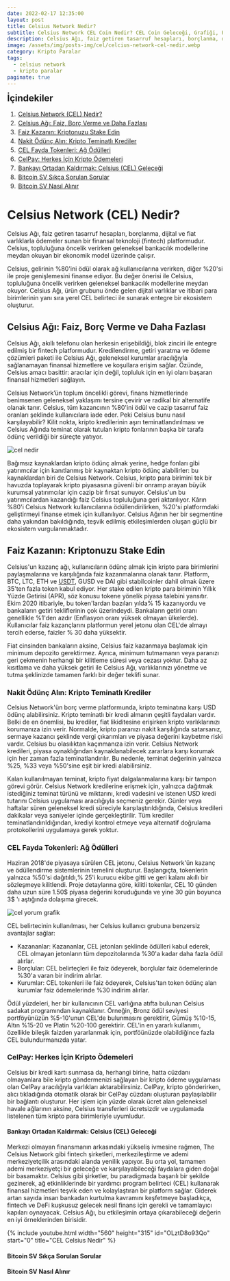 ```yaml
---
date: 2022-02-17 12:35:00
layout: post
title: Celsius Network Nedir?
subtitle: Celsius Network CEL Coin Nedir? CEL Coin Geleceği, Grafiği, Fiyatı
description: Celsius Ağı, faiz getiren tasarruf hesapları, borçlanma, dijital ve fiat varlıklarla ödemeler sunan bir finansal teknoloji (fintech) platformudur.
image: /assets/img/posts-img/cel/celcius-network-cel-nedir.webp
category: Kripto Paralar
tags:
  - celsius network
  - kripto paralar
paginate: true
---
```

<b style="text-align:center; font-size: 150%;">İçindekiler</b>
<ol style="margin: 0;">
	<li style="padding: 2px;"><a href="#1">Celsius Network (CEL) Nedir?</a></li>
	<li style="padding: 2px;"><a href="#2">Celsius Ağı: Faiz, Borç Verme ve Daha Fazlası</a></li>
	<li style="padding: 2px;"><a href="#3">Faiz Kazanın: Kriptonuzu Stake Edin</a></li>
	<li style="padding: 2px;"><a href="#4">Nakit Ödünç Alın: Kripto Teminatlı Krediler</a></li>
	<li style="padding: 2px;"><a href="#5">CEL Fayda Tokenleri: Ağ Ödülleri</a></li>
	<li style="padding: 2px;"><a href="#6">CelPay: Herkes İçin Kripto Ödemeleri</a></li>
	<li style="padding: 2px;"><a href="#7">Bankayı Ortadan Kaldırmak: Celsius (CEL) Geleceği</a></li>
	<li style="padding: 2px;"><a href="#8">Bitcoin SV Sıkça Sorulan Sorular</a></li>
	<li style="padding: 2px;"><a href="#9">Bitcoin SV Nasıl Alınır</a></li>
</ol>
<h1 id="1">Celsius Network (CEL) Nedir?</h1>


<p>
Celsius Ağı, faiz getiren tasarruf hesapları, borçlanma, dijital ve fiat varlıklarla ödemeler sunan bir finansal teknoloji (fintech) platformudur. Celsius, topluluğuna öncelik verirken geleneksel bankacılık modellerine meydan okuyan bir ekonomik model üzerinde çalışır.
</p>
<p>
Celsius, gelirinin %80'ini ödül olarak ağ kullanıcılarına verirken, diğer %20'si ile proje genişlemesini finanse ediyor. Bu değer önerisi ile Celsius, topluluğuna öncelik verirken geleneksel bankacılık modellerine meydan okuyor. Celsius Ağı, ürün grubunu önde gelen dijital varlıklar ve itibari para birimlerinin yanı sıra yerel CEL belirteci ile sunarak entegre bir ekosistem oluşturur.
</p>
<h2 id="2">Celsius Ağı: Faiz, Borç Verme ve Daha Fazlası</h2>


<p>
Celsius Ağı, akıllı telefonu olan herkesin erişebildiği, blok zinciri ile entegre edilmiş bir fintech platformudur. Kredilendirme, getiri yaratma ve ödeme çözümleri paketi ile Celsius Ağı, geleneksel kurumlar aracılığıyla sağlanamayan finansal hizmetlere ve koşullara erişim sağlar. Özünde, Celsius amacı basittir: aracılar için değil, topluluk için en iyi olanı başaran finansal hizmetleri sağlayın.
</p>
<p>
Celsius Network’ün toplum öncelikli görevi, finans hizmetlerinde benimsenen geleneksel yaklaşımı tersine çevirir ve radikal bir alternatife olanak tanır. Celsius, tüm kazancının %80'ini ödül ve cazip tasarruf faiz oranları şeklinde kullanıcılara iade eder. Peki Celsius bunu nasıl karşılayabilir? Kilit nokta, kripto kredilerinin aşırı teminatlandırılması ve Celsius Ağında teminat olarak tutulan kripto fonlarının başka bir tarafa ödünç verildiği bir süreçte yatıyor.
</p>
<picture>
  <source media="(min-width: 650px" srcset="/assets/img/posts-img/cel/cel-nedir.webp">
  <img src="/assets/img/posts-img/cel/cel-fiyat.webp" alt="cel nedir" style="width:auto;">
</picture>
<p>
Bağımsız kaynaklardan kripto ödünç almak yerine, hedge fonları gibi yatırımcılar için kanıtlanmış bir kaynaktan kripto ödünç alabilirler: bu kaynaklardan biri de Celsius Network. Celsius, kripto para birimini tek bir havuzda toplayarak kripto piyasasına güvenli bir onramp arayan büyük kurumsal yatırımcılar için cazip bir fırsat sunuyor. Celsius'un bu yatırımcılardan kazandığı faiz Celsius topluluğuna geri aktarılıyor. Kârın %80'i Celsius Network kullanıcılarına ödüllendirilirken, %20'si platformdaki geliştirmeyi finanse etmek için kullanılıyor. Celsius Ağının her bir segmentine daha yakından bakıldığında, teşvik edilmiş etkileşimlerden oluşan güçlü bir ekosistem vurgulanmaktadır.
</p>
<h2 id="3">Faiz Kazanın: Kriptonuzu Stake Edin</h2>


<p>
Celsius'un kazanç ağı, kullanıcıların ödünç almak için kripto para birimlerini paylaşmalarına ve karşılığında faiz kazanmalarına olanak tanır. Platform, BTC, LTC, ETH ve <a href="https://kripto.istanbul/tether-usdt-nedir/" title="tether Nedir?" target="_blank">USDT</a>, GUSD ve DAI gibi stabilcoinler dahil olmak üzere 35'ten fazla token kabul ediyor. Her stake edilen kripto para biriminin Yıllık Yüzde Getirisi (APR), söz konusu tokene yönelik piyasa talebini yansıtır. Ekim 2020 itibariyle, bu token'lardan bazıları yılda% 15 kazanıyordu ve bankaların getiri tekliflerinin çok üzerindeydi. Bankaların getiri oranı genellikle %1'den azdır (Enflasyon oranı yüksek olmayan ülkelerde). Kullanıcılar faiz kazançlarını platformun yerel jetonu olan CEL'de almayı tercih ederse, faizler % 30 daha yüksektir.
</p>
<p>
Fiat cinsinden bankaların aksine, Celsius faiz kazanmaya başlamak için minimum depozito gerektirmez. Ayrıca, minimum tutmamanın veya paranızı geri çekmenin herhangi bir kilitleme süresi veya cezası yoktur. Daha az kısıtlama ve daha yüksek getiri ile Celsius Ağı, varlıklarınızı yönetme ve tutma şeklinizde tamamen farklı bir değer teklifi sunar.
</p>
<h3 id="4">Nakit Ödünç Alın: Kripto Teminatlı Krediler</h3>


<p>
Celsius Network'ün borç verme platformunda, kripto teminatına karşı USD ödünç alabilirsiniz. Kripto teminatlı bir kredi almanın çeşitli faydaları vardır. Belki de en önemlisi, bu krediler, fiat likiditesine erişirken kripto varlıklarınızı korumanıza izin verir. Normalde, kripto paranızı nakit karşılığında satarsanız, sermaye kazancı şeklinde vergi çıkarımları ve piyasa değerini kaybetme riski vardır. Celsius bu olasılıktan kaçınmanıza izin verir. Celsius Network kredileri, piyasa oynaklığından kaynaklanabilecek zararlara karşı korumak için her zaman fazla teminatlandırılır. Bu nedenle, teminat değerinin yalnızca %25, %33 veya %50'sine eşit bir kredi alabilirsiniz.
</p>
<p>
Kalan kullanılmayan teminat, kripto fiyat dalgalanmalarına karşı bir tampon görevi görür. Celsius Network kredilerine erişmek için, yalnızca dağıtmak istediğiniz teminat türünü ve miktarını, kredi vadesini ve istenen USD kredi tutarını Celsius uygulaması aracılığıyla seçmeniz gerekir. Günler veya haftalar süren geleneksel kredi süreciyle karşılaştırıldığında, Celsius kredileri dakikalar veya saniyeler içinde gerçekleştirilir. Tüm krediler teminatlandırıldığından, krediyi kontrol etmeye veya alternatif doğrulama protokollerini uygulamaya gerek yoktur.
</p>
<h3 id="5">CEL Fayda Tokenleri: Ağ Ödülleri</h3>


<p>
Haziran 2018'de piyasaya sürülen CEL jetonu, Celsius Network'ün kazanç ve ödüllendirme sistemlerinin temelini oluşturur. Başlangıçta, tokenlerin yalnızca %50'si dağıtıldı,% 25'i kurucu ekibe gitti ve geri kalanı akıllı bir sözleşmeye kilitlendi. Proje detaylarına göre, kilitli tokenlar, CEL 10 günden daha uzun süre 1.50$ piyasa değerini koruduğunda ve yine 30 gün boyunca 3$ 'ı aştığında dolaşıma girecek.
</p>
<picture>
  <source media="(min-width: 650px" srcset="/assets/img/posts-img/cel/celcius.webp">
  <img src="/assets/img/posts-img/cel/celcius-coin.webp" alt="cel yorum grafik" style="width:auto;">
</picture>
<p>
CEL belirtecinin kullanılması, her Celsius kullanıcı grubuna benzersiz avantajlar sağlar:
</p>
<ul>

<li>Kazananlar: Kazananlar, CEL jetonları şeklinde ödülleri kabul ederek, CEL olmayan jetonların tüm depozitolarında %30'a kadar daha fazla ödül alırlar.</li>

<li>Borçlular: CEL belirteçleri ile faiz ödeyerek, borçlular faiz ödemelerinde %30'a varan bir indirim alırlar.</li>

<li>Kurumlar: CEL tokenleri ile faiz ödeyerek, Celsius'tan token ödünç alan kurumlar faiz ödemelerinde %30 indirim alırlar.
</li>
</ul>
<p>
Ödül yüzdeleri, her bir kullanıcının CEL varlığına atıfta bulunan Celsius sadakat programından kaynaklanır. Örneğin, Bronz ödül seviyesi portföyünüzün %5-10'unun CEL'de bulunmasını gerektirir, Gümüş %10-15, Altın %15-20 ve Platin %20-100 gerektirir. CEL'in en yararlı kullanımı, özellikle bileşik faizden yararlanmak için, portföünüzde olabildiğince fazla CEL bulundurmanızda yatar.
</p>
<p>
<h3 id="6">CelPay: Herkes İçin Kripto Ödemeleri</h3>
</p>
<p>
Celsius bir kredi kartı sunmasa da, herhangi birine, hatta cüzdanı olmayanlara bile kripto göndermenizi sağlayan bir kripto ödeme uygulaması olan CelPay aracılığıyla varlıkları aktarabilirsiniz. CelPay, kripto gönderirken, alıcı tıkladığında otomatik olarak bir CelPay cüzdanı oluşturan paylaşılabilir bir bağlantı oluşturur. Her işlem için yüzde olarak ücret alan geleneksel havale ağlarının aksine, Celsius transferleri ücretsizdir ve uygulamada listelenen tüm kripto para birimleriyle uyumludur.
</p>
<h4 id="7">Bankayı Ortadan Kaldırmak: Celsius (CEL) Geleceği</h4>
<p>
Merkezi olmayan finansmanın arkasındaki yükseliş ivmesine rağmen, The Celsius Network gibi fintech şirketleri, merkezileştirme ve ademi merkeziyetçilik arasındaki alanda yenilik yapıyor. Bu orta yol, tamamen ademi merkeziyetçi bir geleceğe ve karşılayabileceği faydalara giden doğal bir basamaktır. Celsius gibi şirketler, bu paradigmada başarılı bir şekilde gezinerek, ağ etkinliklerinde bir yardımcı program belirteci (CEL) kullanarak finansal hizmetleri teşvik eden ve kolaylaştıran bir platform sağlar. Giderek artan sayıda insan bankadan kurtulma kavramını keşfetmeye başladıkça, fintech ve DeFi kuşkusuz gelecek nesil finans için gerekli ve tamamlayıcı kapıları oynayacak. Celsius Ağı, bu etkileşimin ortaya çıkarabileceği değerin en iyi örneklerinden birisidir.
</p>
{% include youtube.html width="560" height="315" id="OLztD8o93Qo" start="0" title="CEL Celsius Nedir" %}
<h4 id="8">Bitcoin SV Sıkça Sorulan Sorular</h4>

<h4 id="9">Bitcoin SV Nasıl Alınır</h4>
